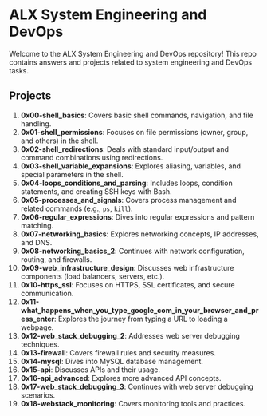 # ALX System Engineering and DevOps

Welcome to the ALX System Engineering and DevOps repository! This repo contains answers and projects related to system engineering and DevOps tasks. 

## Projects

1. **0x00-shell_basics**: Covers basic shell commands, navigation, and file handling.
2. **0x01-shell_permissions**: Focuses on file permissions (owner, group, and others) in the shell.
3. **0x02-shell_redirections**: Deals with standard input/output and command combinations using redirections.
4. **0x03-shell_variable_expansions**: Explores aliasing, variables, and special parameters in the shell.
5. **0x04-loops_conditions_and_parsing**: Includes loops, condition statements, and creating SSH keys with Bash.
6. **0x05-processes_and_signals**: Covers process management and related commands (e.g., `ps`, `kill`).
7. **0x06-regular_expressions**: Dives into regular expressions and pattern matching.
8. **0x07-networking_basics**: Explores networking concepts, IP addresses, and DNS.
9. **0x08-networking_basics_2**: Continues with network configuration, routing, and firewalls.
10. **0x09-web_infrastructure_design**: Discusses web infrastructure components (load balancers, servers, etc.).
11. **0x10-https_ssl**: Focuses on HTTPS, SSL certificates, and secure communication.
12. **0x11-what_happens_when_you_type_google_com_in_your_browser_and_press_enter**: Explores the journey from typing a URL to loading a webpage.
13. **0x12-web_stack_debugging_2**: Addresses web server debugging techniques.
14. **0x13-firewall**: Covers firewall rules and security measures.
15. **0x14-mysql**: Dives into MySQL database management.
16. **0x15-api**: Discusses APIs and their usage.
17. **0x16-api_advanced**: Explores more advanced API concepts.
18. **0x17-web_stack_debugging_3**: Continues with web server debugging scenarios.
19. **0x18-webstack_monitoring**: Covers monitoring tools and practices.
